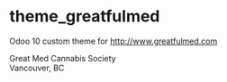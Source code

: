 # theme_greatfulmed

Odoo 10 custom theme for http://www.greatfulmed.com

Great Med Cannabis Society  
Vancouver, BC
